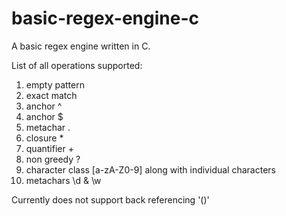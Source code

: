# basic-regex-engine-c
A basic regex engine written in C.

List of all operations supported:
 1. empty pattern
 2. exact match
 3. anchor ^
 4. anchor $
 5. metachar .
 6. closure *
 7. quantifier +
 8. non greedy ?
 9. character class [a-zA-Z0-9] along with individual characters
 10. metachars \d & \w

Currently does not support back referencing '()' 
